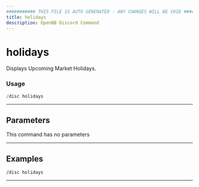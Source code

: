 ```yaml
---
########### THIS FILE IS AUTO GENERATED - ANY CHANGES WILL BE VOID ###########
title: holidays
description: OpenBB Discord Command
---
```


# holidays

Displays Upcoming Market Holidays.

### Usage

```python wordwrap
/disc holidays
```

---

## Parameters

This command has no parameters



---

## Examples

```
/disc holidays
```
---
